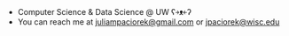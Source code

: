 - Computer Science & Data Science @ UW ʕ￫ᴥ￩ʔ
- You can reach me at juliampaciorek@gmail.com or jpaciorek@wisc.edu

<!---
JuliaPaciorek/JuliaPaciorek is a ✨ special ✨ repository because its `README.md` (this file) appears on your GitHub profile.
You can click the Preview link to take a look at your changes.
--->
